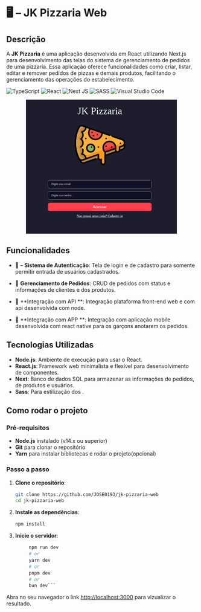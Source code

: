 # 🖥️ – JK Pizzaria Web
 
## Descrição
A **JK Pizzaria** é uma aplicação desenvolvida em React utilizando Next.js para desenvolvimento das telas do sistema de gerenciamento de pedidos de uma pizzaria. Essa aplicação oferece funcionalidades como criar, listar, editar e remover pedidos de pizzas e demais produtos, facilitando o gerenciamento das operações do estabelecimento.

![TypeScript](https://img.shields.io/badge/typescript-%23007ACC.svg?style=for-the-badge&logo=typescript&logoColor=white)
![React](https://img.shields.io/badge/react-%2320232a.svg?style=for-the-badge&logo=react&logoColor=%2361DAFB)
![Next JS](https://img.shields.io/badge/Next-black?style=for-the-badge&logo=next.js&logoColor=white)
![SASS](https://img.shields.io/badge/SASS-hotpink.svg?style=for-the-badge&logo=SASS&logoColor=white)
![Visual Studio Code](https://img.shields.io/badge/Visual%20Studio%20Code-0078d7.svg?style=for-the-badge&logo=visual-studio-code&logoColor=white)

<p align="center">
    <img src="./.github/telainicial.png" alt="Image tela inicial" width="400px">
</p>


## Funcionalidades

- 🔐 – **Sistema de Autenticação**: Tela de login e de cadastro para somente permitir entrada de usuários cadastrados.

- 🛒 **Gerenciamento de Pedidos**: CRUD de pedidos com status e informações de clientes e dos produtos.

- 🔗 **Integração com API **: Integração plataforma front-end web e com api desenvolvida com node.

- 📱 **Integração com APP **: Integração com aplicação mobile desenvolvida com react native para os garçons anotarem os pedidos.

## Tecnologias Utilizadas
- **Node.js**: Ambiente de execução para usar o React.
- **React.js**: Framework web minimalista e flexível para desenvolvimento de componentes.
- **Next**: Banco de dados SQL para armazenar as informações de pedidos, de produtos e usuários.
- **Sass**: Para estilização dos .

## Como rodar o projeto
### Pré-requisitos
- **Node.js** instalado (v14.x ou superior)
- **Git** para clonar o repositório
- **Yarn** para instalar bibliotecas e rodar o projeto(opcional)

### Passo a passo

1. **Clone o repositório**:
    ```bash
    git clone https://github.com/JOSE0193/jk-pizzaria-web
    cd jk-pizzaria-web
    ```

2. **Instale as dependências**:
    ```bash
    npm install
    ```

4. **Inicie o servidor**:
   ```bash
        npm run dev
        # or
        yarn dev
        # or
        pnpm dev
        # or
        bun dev```

Abra no seu navegador o link [http://localhost:3000](http://localhost:3000) para vizualizar o resultado.

